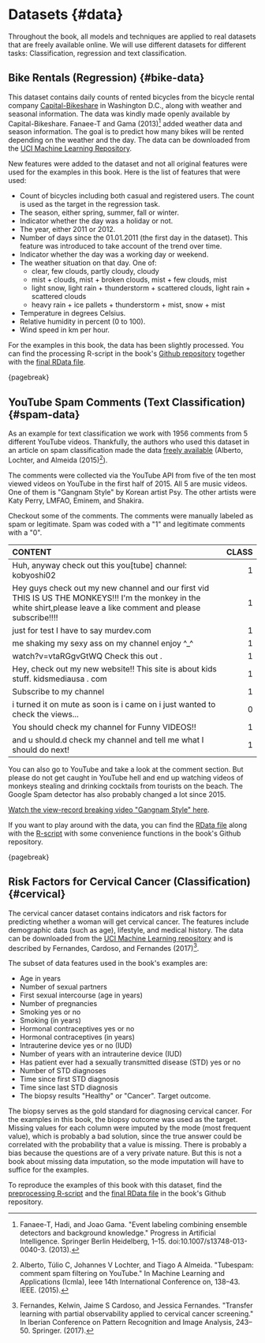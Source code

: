 


# Datasets {#data}

Throughout the book, all models and techniques are applied to real datasets that are freely available online.
We will use different datasets for different tasks:
Classification, regression and text classification.

## Bike Rentals (Regression) {#bike-data}
This dataset contains daily counts of rented bicycles from the bicycle rental company [Capital-Bikeshare](https://www.capitalbikeshare.com/) in Washington D.C., along with weather and seasonal information.
The data was kindly made openly available by Capital-Bikeshare.
Fanaee-T and Gama (2013)[^Fanaee] added weather data and season information.
The goal is to predict how many bikes will be rented depending on the weather and the day.
The data can be downloaded from the [UCI Machine Learning Repository](http://archive.ics.uci.edu/ml/datasets/Bike+Sharing+Dataset).


New features were added to the dataset and not all original features were used for the examples in this book.
Here is the list of features that were used:

- Count of bicycles including both casual and registered users.
The count is used as the target in the regression task.
- The season, either spring, summer, fall or winter.
- Indicator whether the day was a holiday or not.
- The year, either 2011 or 2012.
- Number of days since the 01.01.2011 (the first day in the dataset).
This feature was introduced to take account of the trend over time.
- Indicator whether the day was a working day or weekend.
- The weather situation on that day. One of:
    - clear, few clouds, partly cloudy, cloudy
    - mist + clouds, mist + broken clouds, mist + few clouds, mist
    - light snow, light rain + thunderstorm + scattered clouds, light rain + scattered clouds
    - heavy rain + ice pallets + thunderstorm + mist, snow + mist
- Temperature in degrees Celsius.
- Relative humidity in percent (0 to 100).
- Wind speed in km per hour.


For the examples in this book, the data has been slightly processed.
You can find the processing R-script in the book's [Github repository](https://github.com/christophM/interpretable-ml-book/blob/master/R/get-bike-sharing-dataset.R) together with the [final RData file](https://github.com/christophM/interpretable-ml-book/blob/master/data/bike.RData).


{pagebreak}

## YouTube Spam Comments (Text Classification) {#spam-data}
As an example for text classification we work with 1956 comments from 5 different YouTube videos.
Thankfully, the authors who used this dataset in an article on spam classification made the data  [freely available](https://archive.ics.uci.edu/ml/datasets/YouTube+Spam+Collection) (Alberto, Lochter, and Almeida (2015)[^Alberto]).

The comments were collected via the YouTube API from five of the ten most viewed videos on YouTube in the first half of 2015. 
All 5 are music videos.
One of them is "Gangnam Style" by Korean artist Psy. 
The other artists were Katy Perry, LMFAO, Eminem, and Shakira.


Checkout some of the comments. 
The comments were manually labeled as spam or legitimate.
Spam was coded with a "1" and legitimate comments with a "0".


|CONTENT                                                                                                                                                                | CLASS|
|:----------------------------------------------------------------------------------------------------------------------------------------------------------------------|-----:|
|Huh, anyway check out this you[tube] channel: kobyoshi02                                                                                                               |     1|
|Hey guys check out my new channel and our first vid THIS IS US THE  MONKEYS!!! I'm the monkey in the white shirt,please leave a like comment  and please subscribe!!!! |     1|
|just for test I have to say murdev.com                                                                                                                                 |     1|
|me shaking my sexy ass on my channel enjoy ^_^                                                                                                                         |     1|
|watch?v=vtaRGgvGtWQ   Check this out .                                                                                                                                 |     1|
|Hey, check out my new website!! This site is about kids stuff. kidsmediausa  . com                                                                                     |     1|
|Subscribe to my channel                                                                                                                                                |     1|
|i turned it on mute as soon is i came on i just wanted to check the  views...                                                                                          |     0|
|You should check my channel for Funny VIDEOS!!                                                                                                                         |     1|
|and u should.d check my channel and tell me what I should do next!                                                                                                     |     1|

You can also go to YouTube and take a look at the comment section.
But please do not get caught in YouTube hell and end up watching videos of monkeys stealing and drinking cocktails from tourists on the beach.
The Google Spam detector has also probably changed a lot since 2015.

[Watch the view-record breaking video "Gangnam Style" here](https://www.youtube.com/watch?v=9bZkp7q19f0&feature=player_embedded).

If you want to play around with the data, you can find the [RData file](https://github.com/christophM/interpretable-ml-book/blob/master/data/ycomments.RData) along with the [R-script](https://github.com/christophM/interpretable-ml-book/blob/master/R/get-SpamTube-dataset.R) with some convenience functions in the book's Github repository.

{pagebreak}

## Risk Factors for Cervical Cancer (Classification) {#cervical}

The cervical cancer dataset contains indicators and risk factors for predicting whether a woman will get cervical cancer.
The features include demographic data (such as age), lifestyle, and medical history.
The data can be downloaded from the [UCI Machine Learning repository](https://archive.ics.uci.edu/ml/datasets/Cervical+cancer+%28Risk+Factors%29) and is described by Fernandes, Cardoso, and Fernandes (2017)[^Fernandes].

The subset of data features used in the book's examples are:

- Age in years
- Number of sexual partners
- First sexual intercourse (age in years)
- Number of pregnancies
- Smoking yes or no
- Smoking (in years)
- Hormonal contraceptives yes or no
- Hormonal contraceptives (in years)
- Intrauterine device yes or no (IUD)
- Number of years with an intrauterine device (IUD)
- Has patient ever had a sexually transmitted disease (STD) yes or no
- Number of STD diagnoses
- Time since first STD diagnosis
- Time since last STD diagnosis
- The biopsy results "Healthy" or "Cancer". Target outcome.

The biopsy serves as the gold standard for diagnosing cervical cancer.
For the examples in this book, the biopsy outcome was used as the target.
Missing values for each column were imputed by the mode (most frequent value), which is probably a bad solution, since the true answer could be correlated with the probability that a value is missing.
There is probably a bias because the questions are of a very private nature.
But this is not a book about missing data imputation, so the mode imputation will have to suffice for the examples.

To reproduce the examples of this book with this dataset, find the
[preprocessing R-script](https://github.com/christophM/interpretable-ml-book/blob/master/R/get-cervical-cancer-dataset.R) and the 
[final RData file](https://github.com/christophM/interpretable-ml-book/blob/master/data/cervical.RData) in the book's Github repository.

[^Fanaee]: Fanaee-T, Hadi, and Joao Gama. "Event labeling combining ensemble detectors and background knowledge." Progress in Artificial Intelligence. Springer Berlin Heidelberg, 1–15. doi:10.1007/s13748-013-0040-3. (2013).

[^Alberto]: Alberto, Túlio C, Johannes V Lochter, and Tiago A Almeida. "Tubespam: comment spam filtering on YouTube." In Machine Learning and Applications (Icmla), Ieee 14th International Conference on, 138–43. IEEE. (2015).

[^Fernandes]: Fernandes, Kelwin, Jaime S Cardoso, and Jessica Fernandes. "Transfer learning with partial observability applied to cervical cancer screening." In Iberian Conference on Pattern Recognition and Image Analysis, 243–50. Springer. (2017).
